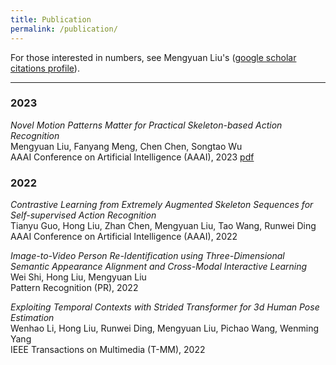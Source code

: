 ```yaml
---
title: Publication
permalink: /publication/
---
```


For those interested in numbers, see Mengyuan Liu's ([google scholar citations profile](https://xs.dailyheadlines.cc/citations?user=woX_4AcAAAAJ&hl=zh-CN&oi=ao)).

<hr>

### 2023

_Novel Motion Patterns Matter for Practical Skeleton-based Action Recognition_<br>
Mengyuan Liu, Fanyang Meng, Chen Chen, Songtao Wu<br>
AAAI Conference on Artificial Intelligence (AAAI), 2023 <a href = "documents/Novel_Motion_Patterns_Matter_for_Practical_Skeleton_based_Action_Recognition.pdf" target="_blank"><font>pdf</font></a>

### 2022

_Contrastive Learning from Extremely Augmented Skeleton Sequences for Self-supervised Action Recognition_<br>
Tianyu Guo, Hong Liu, Zhan Chen, Mengyuan Liu, Tao Wang, Runwei Ding<br>
AAAI Conference on Artificial Intelligence (AAAI), 2022

_Image-to-Video Person Re-Identification using Three-Dimensional Semantic Appearance Alignment and Cross-Modal Interactive Learning_<br>
Wei Shi, Hong Liu, Mengyuan Liu<br>
Pattern Recognition (PR), 2022

_Exploiting Temporal Contexts with Strided Transformer for 3d Human Pose Estimation_<br>
Wenhao Li, Hong Liu, Runwei Ding, Mengyuan Liu, Pichao Wang, Wenming Yang<br>
IEEE Transactions on Multimedia (T-MM), 2022
